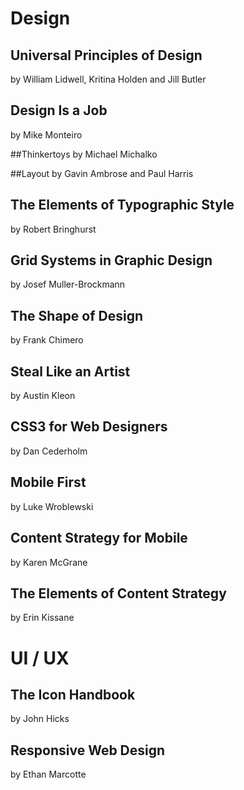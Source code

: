 # Design

## Universal Principles of Design
by William Lidwell, Kritina Holden and Jill Butler

## Design Is a Job
by Mike Monteiro

##Thinkertoys
by Michael Michalko

##Layout
by Gavin Ambrose and Paul Harris

## The Elements of Typographic Style
by Robert Bringhurst

## Grid Systems in Graphic Design
by Josef Muller-Brockmann

## The Shape of Design
by Frank Chimero

## Steal Like an Artist
by Austin Kleon

## CSS3 for Web Designers
by Dan Cederholm

## Mobile First
by Luke Wroblewski

## Content Strategy for Mobile
by Karen McGrane

## The Elements of Content Strategy
by Erin Kissane

# UI / UX

## The Icon Handbook
by John Hicks

## Responsive Web Design
by Ethan Marcotte
